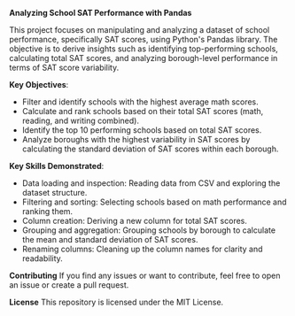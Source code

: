 **Analyzing School SAT Performance with Pandas**

This project focuses on manipulating and analyzing a dataset of school performance, specifically SAT scores, using Python's Pandas library. The objective is to derive insights such as identifying top-performing schools, calculating total SAT scores, and analyzing borough-level performance in terms of SAT score variability.

**Key Objectives**:
- Filter and identify schools with the highest average math scores.
- Calculate and rank schools based on their total SAT scores (math, reading, and writing combined).
- Identify the top 10 performing schools based on total SAT scores.
- Analyze boroughs with the highest variability in SAT scores by calculating the standard deviation of SAT scores within each borough.

**Key Skills Demonstrated**:
- Data loading and inspection: Reading data from CSV and exploring the dataset structure.
- Filtering and sorting: Selecting schools based on math performance and ranking them.
- Column creation: Deriving a new column for total SAT scores.
- Grouping and aggregation: Grouping schools by borough to calculate the mean and standard deviation of SAT scores.
- Renaming columns: Cleaning up the column names for clarity and readability.

**Contributing**
If you find any issues or want to contribute, feel free to open an issue or create a pull request.

**License**
This repository is licensed under the MIT License.